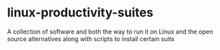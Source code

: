 # linux-productivity-suites
A collection of software and both the way to run it on Linux and the open source alternatives along with scripts to install certain suits
